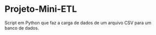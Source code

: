 # Projeto-Mini-ETL
Script em Python que faz a carga de dados de um arquivo CSV para um banco de dados.
